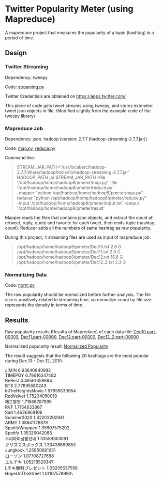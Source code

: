 # Twitter Popularity Meter (using Mapreduce)
A mapreduce project that measures the popularity of a topic (hashtag) in a period of time.

## Design
### Twitter Streaming
Dependency: tweepy

Code: [streaming.py](streaming.py)

Twitter Credentials are obtained on  https://apps.twitter.com/ 

This piece of code gets tweet streams using tweepy, and stores extended tweet json objects in file. (Modified slightly from the example code of the tweepy library)

### Mapreduce Job
Dependency: json, hadoop (version: 2.7.7 (hadoop-streaming-2.7.7.jar))

Code: [map.py](map.py), [reduce.py](reduce.py)

Command line:
> STREAM_JAR_PATH='/usr/local/src/hadoop-2.7.7/share/hadoop/tools/lib/hadoop-streaming-2.7.7.jar' \
 HADOOP_PATH jar STREAM_JAR_PATH
-file '/opt/hadoop/home/hadoop8/pmeter/map.py' -file  '/opt/hadoop/home/hadoop8/pmeter/reduce.py' \
-mapper "python /opt/hadoop/home/hadoop8/pmeter/map.py" -reducer "python /opt/hadoop/home/hadoop8/pmeter/reduce.py" \
-input '/opt/hadoop/home/hadoop8/pmeter/input.txt' -output '/opt/hadoop/home/hadoop8/pmeter/result' 

Mapper reads the files that contains json objects, and extract the count of retweet, reply, quote and favorite for each tweet, then emits tuple (hashtag, count). Reducer adds all the numbers of same hashtag as raw popularity.

During this project, 4 streaming files are used as input of mapreduce job:
>  /opt/hadoop/home/hadoop8/pmeter/Dec10.txt 2.8 G \
 /opt/hadoop/home/hadoop8/pmeter/Dec11.txt 2.6 G\
 /opt/hadoop/home/hadoop8/pmeter/Dec12.txt 16.6 G \
 /opt/hadoop/home/hadoop8/pmeter/Dec12_2.txt 2.3 G 

### Normalizing Data

Code: [norm.py](norm.py)

The raw popularity should be normalized before further analysis. The file size is positively related to streaming time, so normalize count by file size represents the density in terms of time.

## Results
Raw popularity results (Resulta of Mapreduce) of each data file:
[Dec10.part-00000](raw_popularity/result_Dec10/), 
[Dec11.part-00000](raw_popularity/result_Dec11/), 
[Dec12.part-00000](raw_popularity/result_Dec12/), 
[Dec12_2.part-00000](raw_popularity/result_Dec12_2/)

Normalized popularity result:
[Normalized Popularity](NormalizedPopularity.txt)

The result suggests that the following 20 hashtags are the most popular during Dec.10 - Dec.12, 2019:


JIMIN	6.93640840983\
TIMEPOY	6.79616347482\
BeBest	4.49561358864\
BTS	2.77895580243\
InTheHeightsMovie	1.97859533954\
RedVelvet	1.75234050018\
레드벨벳	1.71586787995\
RVF	1.7154933867\
Sad	1.4626868109\
Summer2020	1.42203202941\
ARMY	1.38941178679\
SpotifyWrapped	1.35607575292\
Spotify	1.35326042085\
우리아미상받았네	1.33558303091\
クリスマスボックス	1.33438669853\
Jungkook	1.25850981651\
ローソン	1.07708727688\
エルチキ	1.05218529347\
Lチキ無料プレゼント	1.05205537558\
HopeOnTheStreet	1.01107578993\





